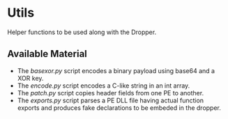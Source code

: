 # Utils

Helper functions to be used along with the Dropper.

## Available Material

* The *basexor.py* script encodes a binary payload using base64 and a XOR key.
* The *encode.py* script encodes a C-like string in an int array.
* The *patch.py* script copies header fields from one PE to another.
* The *exports.py* script parses a PE DLL file having actual function exports and produces fake declarations to be embeded in the dropper.
